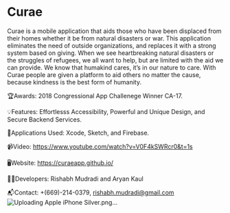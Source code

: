 # Curae
Curae is a mobile application that aids those who have been displaced from their homes whether it be from natural disasters or war. This application eliminates the need of outside organizations, and replaces it with a strong system based on giving. When we see heartbreaking natural disasters or the struggles of refugees, we all want to help, but are limited with the aid we can provide. We know that humakind cares, it’s in our nature to care. With Curae people are given a platform to aid others no matter the cause, because kindness is the best form of humanity.

🏆Awards:
2018 Congressional App Challenege Winner CA-17.

💡Features: Effortlesss Accessibility, Powerful and Unique Design, and Secure Backend Services.

📁Applications Used: Xcode, Sketch, and Firebase.

📹Video:
https://www.youtube.com/watch?v=V0F4kSWRcr0&t=1s

🖥️Website:
https://curaeapp.github.io/ 

👨‍💻Developers:
Rishabh Mudradi and Aryan Kaul

📬Contact:
+(669)-214-0379, rishabh.mudradi@gmail.com
![Uploading Apple iPhone  Silver.png…]()
